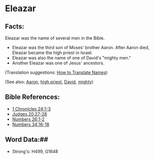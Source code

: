 # Eleazar #

## Facts: ##

Eleazar was the name of several men in the Bible.
 
* Eleazar was the third son of Moses' brother Aaron. After Aaron died, Eleazar became the high priest in Israel.
* Eleazar was also the name of one of David's "mighty men."
* Another Eleazar was one of Jesus' ancestors.

(Translation suggestions: [How to Translate Names](rc://en/ta/man/translate/translate-names))

(See also: [Aaron](../other/aaron.md), [high priest](../kt/highpriest.md), [David](../other/david.md), [mighty](../other/mighty.md))

## Bible References: ##

* [1 Chronicles 24:1-3](rc://en/tn/help/1ch/24/01)
* [Judges 20:27-28](rc://en/tn/help/jdg/20/27)
* [Numbers 26:1-2](rc://en/tn/help/num/26/01)
* [Numbers 34:16-18](rc://en/tn/help/num/34/16)

## Word Data:##

* Strong's: H499, G1648

